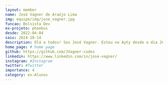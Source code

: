 ```yaml
---
layout: member
name: José Vagner de Araújo Lima
img: equipe/img/jose_vagner.jpg
funcao: Bolsista Dev
ex-projeto: phoebus
desde: 2022-04-04
saiu: 2024-10-14
description: Olá a todos! Sou José Vagner. Estou no Ayty desde o dia 2022-04-04. No início, passei três meses no programa de integração "onboarding", que teve como objetivo me preparar para a minha participação na empresa Phoebus. Após o onboarding, tive a oportunidade de ingressar no squad PayStore. Tenho experiência nas tecnologias Java, Spring Boot, JavaScript, TypeScript, AngularJS e suas versões posteriores. Além disso, tenho conhecimentos em HTML e CSS, na parte de Banco de Dados, tenho experiência em trabalhar com MongoDB, OracleDB e SQL em geral. Possuo conhecimentos em modelagem de dados e consultas.
home_page: # home page
github: https://github.com/JVagner-codes
linkedin: https://www.linkedin.com/in/jose-vagner/
instagram: #Instagram
twitter: #Twitter
importance: 4
category: ex-Alunos
---
```

